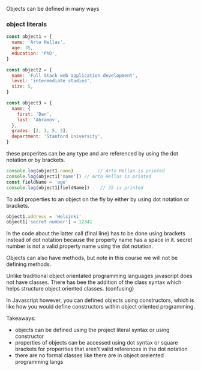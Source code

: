 Objects can be defined in many ways

### object literals
```js
const object1 = {
  name: 'Arto Hellas',
  age: 35,
  education: 'PhD',
}

const object2 = {
  name: 'Full Stack web application development',
  level: 'intermediate studies',
  size: 5,
}

const object3 = {
  name: {
    first: 'Dan',
    last: 'Abramov',
  },
  grades: [2, 3, 5, 3],
  department: 'Stanford University',
}
```

these properites can be any type and are referenced by using the dot notation or by brackets.

```js
console.log(object1.name)         // Arto Hellas is printed
console.log(object1['name']) // Arto Hellas is printed
const fieldName = 'age'
console.log(object1[fieldName])    // 35 is printed
```

To add properties to an object on the fly by either  by using dot notation or brackets.
```js
object1.address = 'Helsinki'
object1['secret number'] = 12341
```

In the code about the latter call (final line) has to be done using brackets instead of dot notation because the property name has a space in it. secret number is not a valid property name using the dot notation.

Objects can also have methods, but note in this course we will not be defining methods.

Unlike traditional object orientated programming languages javascript does not have classes. There has bee the addition of the class syntax which helps structure object oriented classes. (confusing)

In Javascript however, you can defined objects using constructors, which is like how you would define constructors within object oriented programming.


Takeaways:
- objects can be defined using the project literal syntax or using constructor
- properties of objects can be accessed using dot syntax or square brackets for properities that aren't valid references in the dot notation
- there are no formal classes like there are in object oreiented programming langs